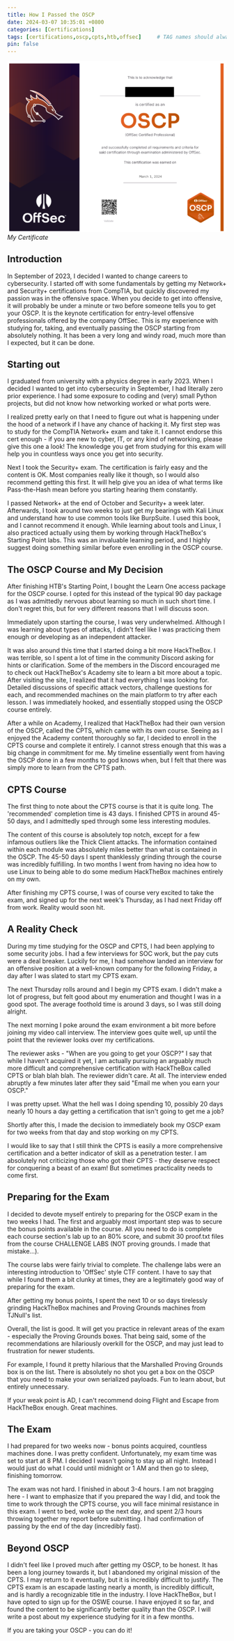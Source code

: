 ```yaml
---
title: How I Passed the OSCP
date: 2024-03-07 10:35:01 +0800
categories: [Certifications]
tags: [certifications,oscp,cpts,htb,offsec]     # TAG names should always be lowercase
pin: false
---
```


![OSCP Certificate](/assets/img/cert.png)
_My Certificate_

## Introduction

In September of 2023, I decided I wanted to change careers to cybersecurity. I started off with some fundamentals by getting my Network+ and Security+ certifications from CompTIA, but quickly discovered my passion was in the offensive space. When you decide to get into offensive, it will probably be under a minute or two before someone tells you to get your OSCP. It is the keynote certification for entry-level offensive professionals offered by the company OffSec. This is my experience with studying for, taking, and eventually passing the OSCP starting from absolutely nothing. It has been a very long and windy road, much more than I expected, but it can be done.

## Starting out

I graduated from university with a physics degree in early 2023. When I decided I wanted to get into cybersecurity in September, I had literally zero prior experience. I had some exposure to coding and (very) small Python projects, but did not know how networking worked or what ports were.

I realized pretty early on that I need to figure out what is happening under the hood of a network if I have any chance of hacking it. My first step was to study for the CompTIA Network+ exam and take it. I cannot endorse this cert enough - if you are new to cyber, IT, or any kind of networking, please give this one a look! The knowledge you get from studying for this exam will help you in countless ways once you get into security.

Next I took the Security+ exam. The certification is fairly easy and the content is OK. Most companies really like it though, so I would also recommend getting this first. It will help give you an idea of what terms like Pass-the-Hash mean before you starting hearing them constantly.

I passed Network+ at the end of October and Security+ a week later. Afterwards, I took around two weeks to just get my bearings with Kali Linux and understand how to use common tools like BurpSuite. I used this book, and I cannot recommend it enough. While learning about tools and Linux, I also practiced actually using them by working through HackTheBox's Starting Point labs. This was an invaluable learning period, and I highly suggest doing something similar before even enrolling in the OSCP course.

## The OSCP Course and My Decision

After finishing HTB's Starting Point, I bought the Learn One access package for the OSCP course. I opted for this instead of the typical 90 day package as I was admittedly nervous about learning so much in such short time. I don't regret this, but for very different reasons that I will discuss soon.

Immediately upon starting the course, I was very underwhelmed. Although I was learning about types of attacks, I didn't feel like I was practicing them enough or developing as an independent attacker. 

It was also around this time that I started doing a bit more HackTheBox. I was terrible, so I spent a lot of time in the community Discord asking for hints or clarification. Some of the members in the Discord encouraged me to check out HackTheBox's Academy site to learn a bit more about a topic. After visiting the site, I realized that it had everything I was looking for. Detailed discussions of specific attack vectors, challenge questions for each, and recommended machines on the main platform to try after each lesson. I was immediately hooked, and essentially stopped using the OSCP course entirely.

After a while on Academy, I realized that HackTheBox had their own version of the OSCP, called the CPTS, which came with its own course. Seeing as I enjoyed the Academy content thoroughly so far, I decided to enroll in the CPTS course and complete it entirely. I cannot stress enough that this was a big change in commitment for me. My timeline essentially went from having the OSCP done in a few months to god knows when, but I felt that there was simply more to learn from the CPTS path.

## CPTS Course

The first thing to note about the CPTS course is that it is quite long. The 'recommended' completion time is 43 days. I finished CPTS in around 45-50 days, and I admittedly sped through some less interesting modules. 

The content of this course is absolutely top notch, except for a few infamous outliers like the Thick Client attacks. The information contained within each module was absolutely miles better than what is contained in the OSCP. The 45-50 days I spent thanklessly grinding through the course was incredibly fulfilling. In two months I went from having no idea how to use Linux to being able to do some medium HackTheBox machines entirely on my own. 

After finishing my CPTS course, I was of course very excited to take the exam, and signed up for the next week's Thursday, as I had next Friday off from work. Reality would soon hit.

## A Reality Check

During my time studying for the OSCP and CPTS, I had been applying to some security jobs. I had a few interviews for SOC work, but the pay cuts were a deal breaker. Luckily for me, I had somehow landed an interview for an offensive position at a well-known company for the following Friday, a day after I was slated to start my CPTS exam.

The next Thursday rolls around and I begin my CPTS exam. I didn't make a lot of progress, but felt good about my enumeration and thought I was in a good spot. The average foothold time is around 3 days, so I was still doing alright.

The next morning I poke around the exam environment a bit more before joining my video call interview. The interview goes quite well, up until the point that the reviewer looks over my certifications.

The reviewer asks - "When are you going to get your OSCP?" I say that while I haven't acquired it yet, I am actually pursuing an arguably much more difficult and comprehensive certification with HackTheBox called CPTS or blah blah blah. The reviewer didn't care. At all. The interview ended abruptly a few minutes later after they said "Email me when you earn your OSCP."

I was pretty upset. What the hell was I doing spending 10, possibly 20 days nearly 10 hours a day getting a certification that isn't going to get me a job?

Shortly after this, I made the decision to immediately book my OSCP exam for two weeks from that day and stop working on my CPTS.

I would like to say that I still think the CPTS is easily a more comprehensive certification and a better indicator of skill as a penetration tester. I am absolutely not criticizing those who got their CPTS - they deserve respect for conquering a beast of an exam! But sometimes practicality needs to come first.

## Preparing for the Exam

I decided to devote myself entirely to preparing for the OSCP exam in the two weeks I had. The first and arguably most important step was to secure the bonus points available in the course. All you need to do is complete each course section's lab up to an 80% score, and submit 30 proof.txt files from the course CHALLENGE LABS (NOT proving grounds. I made that mistake...). 

The course labs were fairly trivial to complete. The challenge labs were an interesting introduction to 'OffSec' style CTF content. I have to say that while I found them a bit clunky at times, they are a legitimately good way of preparing for the exam.

After getting my bonus points, I spent the next 10 or so days tirelessly grinding HackTheBox machines and Proving Grounds machines from TJNull's list.

Overall, the list is good. It will get you practice in relevant areas of the exam - especially the Proving Grounds boxes. That being said, some of the recommendations are hilariously overkill for the OSCP, and may just lead to frustration for newer students.

For example, I found it pretty hilarious that the Marshalled Proving Grounds box is on the list. There is absolutely no shot you get a box on the OSCP that you need to make your own serialized payloads. Fun to learn about, but entirely unnecessary.

If your weak point is AD, I can't recommend doing Flight and Escape from HackTheBox enough. Great machines.

## The Exam

I had prepared for two weeks now - bonus points acquired, countless machines done. I was pretty confident. Unfortunately, my exam time was set to start at 8 PM. I decided I wasn't going to stay up all night. Instead I would just do what I could until midnight or 1 AM and then go to sleep, finishing tomorrow.

The exam was not hard. I finished in about 3-4 hours. I am not bragging here - I want to emphasize that if you prepared the way I did, and took the time to work through the CPTS course, you will face minimal resistance in this exam. I went to bed, woke up the next day, and spent 2/3 hours throwing together my report before submitting. I had confirmation of passing by the end of the day (incredibly fast).

## Beyond OSCP

I didn't feel like I proved much after getting my OSCP, to be honest. It has been a long journey towards it, but I abandoned my original mission of the CPTS. I may return to it eventually, but it is incredibly difficult to justify. The CPTS exam is an escapade lasting nearly a month, is incredibly difficult, and is hardly a recognizable title in the industry. I love HackTheBox, but I have opted to sign up for the OSWE course. I have enjoyed it so far, and found the content to be significantly better quality than the OSCP. I will write a post about my experience studying for it in a few months.

If you are taking your OSCP - you can do it!
